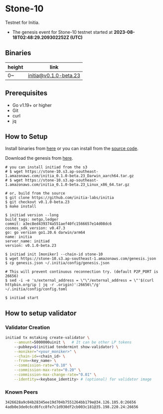 # Stone-10

Testnet for Initia.

- The genesis event for Stone-10 testnet started at **2023-08-18T02:48:29.209302252Z (UTC)**

## Binaries

| height  | link  |
| ------- | ----- |
| 0~      | [initia@v0.1.0-beta.23](https://github.com/initia-labs/initia/releases/tag/v0.1.0-beta.23) |

## Prerequisites

- Go v1.19+ or higher
- Git
- curl
- jq

## How to Setup

Install binaries from [here](./binaries/) or you can install from the [source code](https://github.com/initia-labs/initia).

Download the genesis from [here](https://stone-10.s3.ap-southeast-1.amazonaws.com/genesis.json).

```shell
# you can install initiad from the s3
# $ wget https://stone-10.s3.ap-southeast-1.amazonaws.com/initia_0.1.0-beta.23_Darwin_aarch64.tar.gz
# $ wget https://stone-10.s3.ap-southeast-1.amazonaws.com/initia_0.1.0-beta.23_Linux_x86_64.tar.gz

# or, build from the source
$ git clone https://github.com/initia-labs/initia
$ git checkout v0.1.0-beta.23
$ make install

$ initiad version --long
build_tags: netgo,ledger
commit: a3ec8ed439374a551aef40fc1566657e14d08dc6
cosmos_sdk_version: v0.47.3
go: go version go1.20.6 darwin/arm64
name: initia
server_name: initiad
version: v0.1.0-beta.23

$ initiad init [moniker] --chain-id stone-10
$ wget https://stone-10.s3.ap-southeast-1.amazonaws.com/genesis.json
$ cp genesis.json ~/.initia/config/genesis.json

# This will prevent continuous reconnection try. (default P2P_PORT is 26656)
$ sed -i -e 's/external_address = \"\"/external_address = \"'$(curl httpbin.org/ip | jq -r .origin)':26656\"/g' ~/.initia/config/config.toml

$ initiad start
```

## How to setup validator

### Validator Creation

```sh
initiad tx mstaking create-validator \
    --amount=5000000uinit \   # It can be other LP tokens 
    --pubkey=$(initiad tendermint show-validator) \
    --moniker="<your_moniker>" \
    --chain-id=<chain_id> \
    --from=<key_name> \
    --commission-rate="0.10" \
    --commission-max-rate="0.20" \
    --commission-max-change-rate="0.01" \
    --identity=<keybase_identity> # (optional) for validator image
```

### Known Peers

```sh
3426628a9c04b28345ee19d704b7551264bb179e@34.126.105.0:26656
4adb0e3de0c6cd6fcc8fe7c1d930df2cb003c181@35.198.220.24:26656
```
